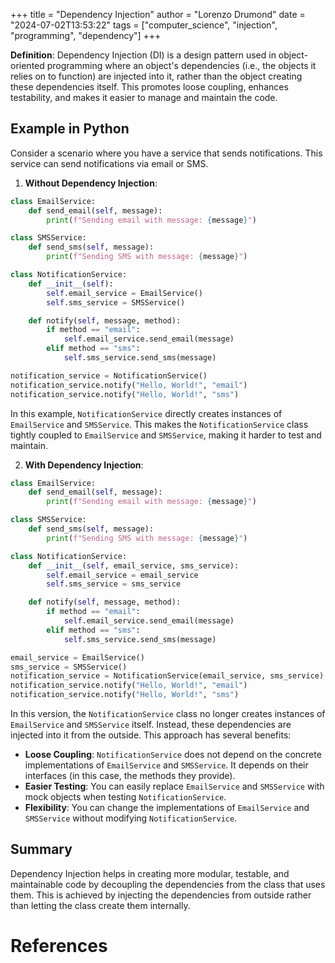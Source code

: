 +++
title = "Dependency Injection"
author = "Lorenzo Drumond"
date = "2024-07-02T13:53:22"
tags = ["computer_science",  "injection",  "programming",  "dependency"]
+++



**Definition**:
Dependency Injection (DI) is a design pattern used in object-oriented programming where an object's dependencies (i.e., the objects it relies on to function) are injected into it, rather than the object creating these dependencies itself. This promotes loose coupling, enhances testability, and makes it easier to manage and maintain the code.

## Example in Python

Consider a scenario where you have a service that sends notifications. This service can send notifications via email or SMS.

1. **Without Dependency Injection**:

```python
class EmailService:
    def send_email(self, message):
        print(f"Sending email with message: {message}")

class SMSService:
    def send_sms(self, message):
        print(f"Sending SMS with message: {message}")

class NotificationService:
    def __init__(self):
        self.email_service = EmailService()
        self.sms_service = SMSService()

    def notify(self, message, method):
        if method == "email":
            self.email_service.send_email(message)
        elif method == "sms":
            self.sms_service.send_sms(message)

notification_service = NotificationService()
notification_service.notify("Hello, World!", "email")
notification_service.notify("Hello, World!", "sms")
```

In this example, `NotificationService` directly creates instances of `EmailService` and `SMSService`. This makes the `NotificationService` class tightly coupled to `EmailService` and `SMSService`, making it harder to test and maintain.

2. **With Dependency Injection**:

```python
class EmailService:
    def send_email(self, message):
        print(f"Sending email with message: {message}")

class SMSService:
    def send_sms(self, message):
        print(f"Sending SMS with message: {message}")

class NotificationService:
    def __init__(self, email_service, sms_service):
        self.email_service = email_service
        self.sms_service = sms_service

    def notify(self, message, method):
        if method == "email":
            self.email_service.send_email(message)
        elif method == "sms":
            self.sms_service.send_sms(message)

email_service = EmailService()
sms_service = SMSService()
notification_service = NotificationService(email_service, sms_service)
notification_service.notify("Hello, World!", "email")
notification_service.notify("Hello, World!", "sms")
```

In this version, the `NotificationService` class no longer creates instances of `EmailService` and `SMSService` itself. Instead, these dependencies are injected into it from the outside. This approach has several benefits:

- **Loose Coupling**: `NotificationService` does not depend on the concrete implementations of `EmailService` and `SMSService`. It depends on their interfaces (in this case, the methods they provide).
- **Easier Testing**: You can easily replace `EmailService` and `SMSService` with mock objects when testing `NotificationService`.
- **Flexibility**: You can change the implementations of `EmailService` and `SMSService` without modifying `NotificationService`.

## Summary

Dependency Injection helps in creating more modular, testable, and maintainable code by decoupling the dependencies from the class that uses them. This is achieved by injecting the dependencies from outside rather than letting the class create them internally.

# References
